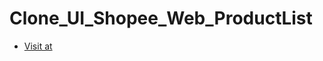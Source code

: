 # Clone_UI_Shopee_Web_ProductList

- [Visit at]([https://github.com/DJ-Raven/java-swing-login-ui-001](https://vietnguyen2003-uit.github.io/Clone_UI_Shopee_Web_ProductList/)https://vietnguyen2003-uit.github.io/Clone_UI_Shopee_Web_ProductList/)
